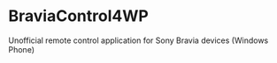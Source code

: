 BraviaControl4WP
================

Unofficial remote control application for Sony Bravia devices (Windows Phone)
